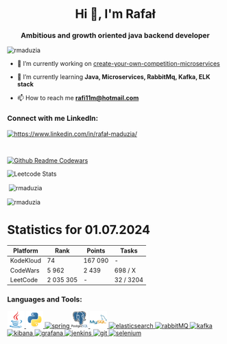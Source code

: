 <h1 align="center">Hi 👋, I'm Rafał</h1>
<h3 align="center">Ambitious and growth oriented java backend developer</h3>

<p align="left"> <img src="https://komarev.com/ghpvc/?username=rmaduzia&label=Profile%20views&color=0e75b6&style=flat" alt="rmaduzia" /> </p>

- 🔭 I’m currently working on [create-your-own-competition-microservices](https://github.com/rmaduzia/create-your-own-competition-microservices)

- 🌱 I’m currently learning **Java, Microservices, RabbitMq, Kafka, ELK stack**

- 📫 How to reach me **rafi11m@hotmail.com**

<h3 align="left">Connect with me LinkedIn:</h3>
<p align="left">
<a href="https://www.linkedin.com/in/rafał-maduzia/" target="blank"><img align="center" src="https://raw.githubusercontent.com/rahuldkjain/github-profile-readme-generator/master/src/images/icons/Social/linked-in-alt.svg" alt="https://www.linkedin.com/in/rafał-maduzia/" height="30" width="40" /></a>
</p>
</br>


[![Github Readme Codewars](https://codewars-stats-ignacio-cuadra.vercel.app/?username=rmaduzia&theme=dark)](https://github.com/ignacio-cuadra/github-readme-codewars)

![Leetcode Stats](https://leetcard.jacoblin.cool/rafi11m?ext=heatmap&theme=dark)

</p><p>&nbsp;<img align="center" src="https://github-readme-stats.vercel.app/api?username=rmaduzia&show_icons=true&locale=en&theme=dark" alt="rmaduzia" /></p>

<p><img align="center" src="https://github-readme-streak-stats.herokuapp.com/?user=rmaduzia&theme=dark" alt="rmaduzia" /></p>

# Statistics for 01.07.2024

| Platform   | Rank     | Points  | Tasks       |
|------------|----------|---------|-------------|
| KodeKloud  | 74       | 167 090 | -           |
| CodeWars   | 5 962    | 2 439   | 698 / X     |
| LeetCode   | 2 035 305| -       | 32 / 3204   |




<h3 align="left">Languages and Tools:</h3>
<p align="left">
<a href="https://www.java.com" target="_blank"> <img src="https://raw.githubusercontent.com/devicons/devicon/master/icons/java/java-original.svg" alt="java" width="40" height="40"/> </a>
<a href="https://www.python.org" target="_blank"> <img src="https://raw.githubusercontent.com/devicons/devicon/master/icons/python/python-original.svg" alt="python" width="40" height="40"/> </a>
<a href="https://spring.io/" target="_blank"> <img src="https://www.vectorlogo.zone/logos/springio/springio-icon.svg" alt="spring" width="40" height="40"/> </a>
<a href="https://www.postgresql.org" target="_blank"> <img src="https://raw.githubusercontent.com/devicons/devicon/master/icons/postgresql/postgresql-original-wordmark.svg" alt="postgresql" width="40" height="40"/> </a>
<a href="https://www.mysql.com/" target="_blank"> <img src="https://raw.githubusercontent.com/devicons/devicon/master/icons/mysql/mysql-original-wordmark.svg" alt="mysql" width="40" height="40"/> </a>
 <a href="https://www.elastic.co" target="_blank"> <img src="https://www.vectorlogo.zone/logos/elastic/elastic-icon.svg" alt="elasticsearch" width="40" height="40"/> </a>
<a href="https://www.rabbitmq.com" target="_blank"> <img src="https://www.vectorlogo.zone/logos/rabbitmq/rabbitmq-icon.svg" alt="rabbitMQ" width="40" height="40"/> </a>
<a href="https://kafka.apache.org/" target="_blank"> <img src="https://www.vectorlogo.zone/logos/apache_kafka/apache_kafka-icon.svg" alt="kafka" width="40" height="40"/> </a>
<a href="https://www.elastic.co/kibana" target="_blank"> <img src="https://www.vectorlogo.zone/logos/elasticco_kibana/elasticco_kibana-icon.svg" alt="kibana" width="40" height="40"/> </a>
<a href="https://grafana.com" target="_blank"> <img src="https://www.vectorlogo.zone/logos/grafana/grafana-icon.svg" alt="grafana" width="40" height="40"/> </a>
<a href="https://www.jenkins.io" target="_blank"> <img src="https://www.vectorlogo.zone/logos/jenkins/jenkins-icon.svg" alt="jenkins" width="40" height="40"/> </a>
<a href="https://git-scm.com/" target="_blank"> <img src="https://www.vectorlogo.zone/logos/git-scm/git-scm-icon.svg" alt="git" width="40" height="40"/> </a>
<a href="https://www.selenium.dev" target="_blank"> <img src="https://raw.githubusercontent.com/detain/svg-logos/780f25886640cef088af994181646db2f6b1a3f8/svg/selenium-logo.svg" alt="selenium" width="40" height="40"/> </a>







